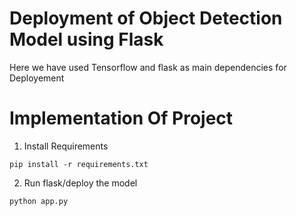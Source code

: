 
# Deployment of Object Detection Model using Flask

Here we have used Tensorflow and flask as main dependencies for Deployement

# Implementation Of Project

1. Install Requirements
```
pip install -r requirements.txt
```
2. Run flask/deploy the model
```
python app.py
```

